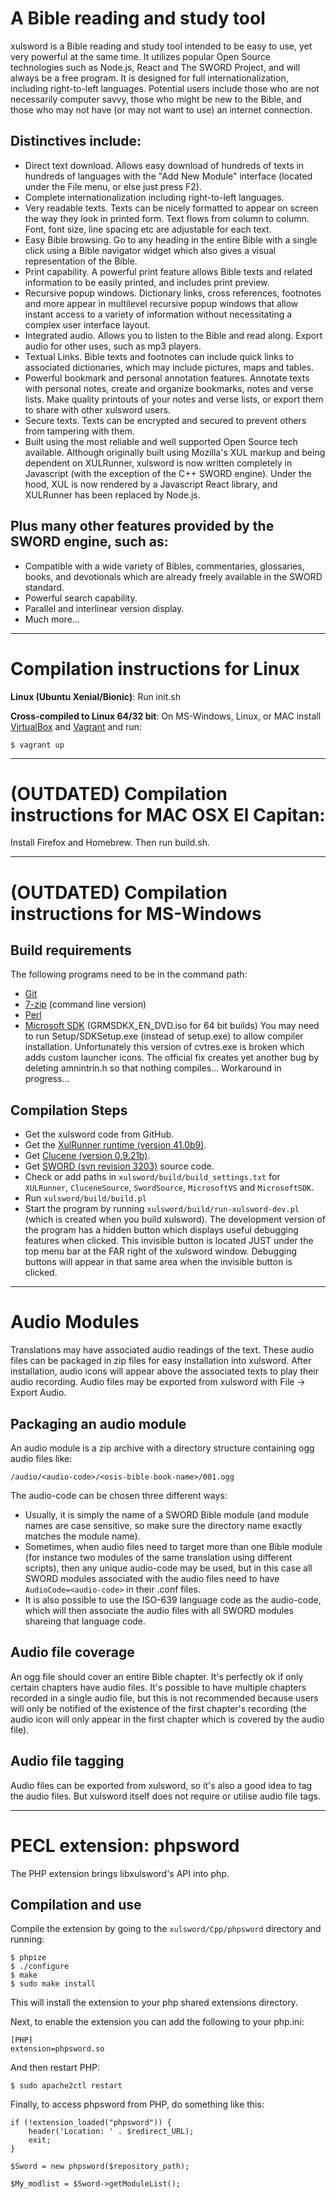 # A Bible reading and study tool

xulsword is a Bible reading and study tool intended to be easy to use,
yet very powerful at the same time. It utilizes popular Open Source
technologies such as Node.js, React and The SWORD Project, and will
always be a free program. It is designed for full internationalization,
including right-to-left languages. Potential users include those who
are not necessarily computer savvy, those who might be new to the
Bible, and those who may not have (or may not want to use) an internet
connection.

## Distinctives include:

- Direct text download. Allows easy download of hundreds of texts in
  hundreds of languages with the "Add New Module" interface (located under
  the File menu, or else just press F2).
- Complete internationalization including right-to-left languages.
- Very readable texts. Texts can be nicely formatted to appear on screen
  the way they look in printed form. Text flows from column to column. Font,
  font size, line spacing etc are adjustable for each text.
- Easy Bible browsing. Go to any heading in the entire Bible with a
  single click using a Bible navigator widget which also gives a visual
  representation of the Bible.
- Print capability. A powerful print feature allows Bible texts and
  related information to be easily printed, and includes print preview.
- Recursive popup windows. Dictionary links, cross references, footnotes
  and more appear in multilevel recursive popup windows that allow instant
  access to a variety of information without necessitating a complex user
  interface layout.
- Integrated audio. Allows you to listen to the Bible and read along.
  Export audio for other uses, such as mp3 players.
- Textual Links. Bible texts and footnotes can include quick links to
  associated dictionaries, which may include pictures, maps and tables.
- Powerful bookmark and personal annotation features. Annotate texts
  with personal notes, create and organize bookmarks, notes and verse
  lists. Make quality printouts of your notes and verse lists, or export
  them to share with other xulsword users.
- Secure texts. Texts can be encrypted and secured to prevent others
  from tampering with them.
- Built using the most reliable and well supported Open Source tech
  available. Although originally built using Mozilla's XUL markup and being
  dependent on XULRunner, xulsword is now written completely in Javascript
  (with the exception of the C++ SWORD engine). Under the hood, XUL is now
  rendered by a Javascript React library, and XULRunner has been replaced
  by Node.js.

## Plus many other features provided by the SWORD engine, such as:

- Compatible with a wide variety of Bibles, commentaries, glossaries,
  books, and devotionals which are already freely available in the SWORD standard.
- Powerful search capability.
- Parallel and interlinear version display.
- Much more...

---

# Compilation instructions for Linux

**Linux (Ubuntu Xenial/Bionic)**: Run init.sh

**Cross-compiled to Linux 64/32 bit**: On MS-Windows, Linux, or MAC install
[VirtualBox](https://www.virtualbox.org/wiki/Downloads) and
[Vagrant](https://www.vagrantup.com/downloads.html) and run:

`$ vagrant up`

---

# (OUTDATED) Compilation instructions for MAC OSX El Capitan:

Install Firefox and Homebrew. Then run build.sh.

---

# (OUTDATED) Compilation instructions for MS-Windows

## Build requirements

The following programs need to be in the command path:

- [Git](http://git-scm.com/download/win)
- [7-zip](http://www.7-zip.org/download.html) (command line version)
- [Perl](http://www.activestate.com/activeperl/downloads/)
- [Microsoft SDK](https://www.microsoft.com/en-us/download/details.aspx?id=8442) (GRMSDKX_EN_DVD.iso for 64 bit builds)
  You may need to run Setup/SDKSetup.exe (instead of setup.exe) to allow compiler installation.
  Unfortunately this version of cvtres.exe is broken which adds custom launcher
  icons. The official fix creates yet another bug by deleting amnintrin.h
  so that nothing compiles... Workaround in progress...

## Compilation Steps

- Get the xulsword code from GitHub.
- Get the [XulRunner runtime (version 41.0b9)](https://developer.mozilla.org/en/XULRunner).
- Get [Clucene (version 0.9.21b)](http://sourceforge.net/projects/clucene/files/clucene-core-stable/0.9.21b/).
- Get [SWORD (svn revision 3203)](http://crosswire.org/svn/sword) source code.
- Check or add paths in `xulsword/build/build_settings.txt` for
  `XULRunner`, `CluceneSource`, `SwordSource`, `MicrosoftVS` and `MicrosoftSDK`.
- Run `xulsword/build/build.pl`
- Start the program by running `xulsword/build/run-xulsword-dev.pl` (which is
  created when you build xulsword). The development version of the
  program has a hidden button which displays useful debugging features
  when clicked. This invisible button is located JUST under the top
  menu bar at the FAR right of the xulsword window. Debugging buttons
  will appear in that same area when the invisible button is clicked.

---

# Audio Modules

Translations may have associated audio readings of the text. These audio
files can be packaged in zip files for easy installation into xulsword.
After installation, audio icons will appear above the associated texts
to play their audio recording. Audio files may be exported from xulsword
with File -> Export Audio.

## Packaging an audio module

An audio module is a zip archive with a directory structure containing
ogg audio files like:

`/audio/<audio-code>/<osis-bible-book-name>/001.ogg`

The audio-code can be chosen three different ways:

- Usually, it is simply the name of a SWORD Bible module (and module
  names are case sensitive, so make sure the directory name exactly
  matches the module name).
- Sometimes, when audio files need to target more than one Bible module
  (for instance two modules of the same translation using different
  scripts), then any unique audio-code may be used, but in this case all
  SWORD modules associated with the audio files need to have
  `AudioCode=<audio-code>` in their .conf files.
- It is also possible to use the ISO-639 language code as the
  audio-code, which will then associate the audio files with all SWORD
  modules shareing that language code.

## Audio file coverage

An ogg file should cover an entire Bible chapter. It's perfectly ok if
only certain chapters have audio files. It's possible to have multiple
chapters recorded in a single audio file, but this is not recommended
because users will only be notified of the existence of the first
chapter's recording (the audio icon will only appear in the first
chapter which is covered by the audio file).

## Audio file tagging

Audio files can be exported from xulsword, so it's also a good idea to
tag the audio files. But xulsword itself does not require or utilise
audio file tags.

---

# PECL extension: phpsword

The PHP extension brings libxulsword's API into php.

## Compilation and use

Compile the extension by going to the `xulsword/Cpp/phpsword` directory and running:

    $ phpize
    $ ./configure
    $ make
    $ sudo make install

This will install the extension to your php shared extensions directory.

Next, to enable the extension you can add the following to your php.ini:

    [PHP]
    extension=phpsword.so

And then restart PHP:

`$ sudo apache2ctl restart`

Finally, to access phpsword from PHP, do something like this:

    if (!extension_loaded("phpsword")) {
        header('Location: ' . $redirect_URL);
        exit;
    }

    $Sword = new phpsword($repository_path);

    $My_modlist = $Sword->getModuleList();
